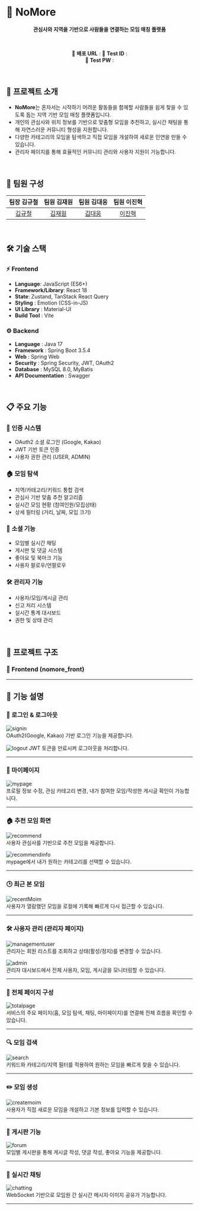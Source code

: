 # 🤝 NoMore

<div align="center">

**관심사와 지역을 기반으로 사람들을 연결하는 모임 매칭 플랫폼**

<br/>

🔗 **배포 URL** :
🧪 **Test ID** :  
🔑 **Test PW** : 

</div>

<br/>

## 📌 프로젝트 소개

- **NoMore**는 혼자서는 시작하기 어려운 활동들을 함께할 사람들을 쉽게 찾을 수 있도록 돕는 지역 기반 모임 매칭 플랫폼입니다.
- 개인의 관심사와 위치 정보를 기반으로 맞춤형 모임을 추천하고, 실시간 채팅을 통해 자연스러운 커뮤니티 형성을 지원합니다.
- 다양한 카테고리의 모임을 탐색하고 직접 모임을 개설하여 새로운 인연을 만들 수 있습니다.
- 관리자 페이지를 통해 효율적인 커뮤니티 관리와 사용자 지원이 가능합니다.

<br/>

## 👥 팀원 구성

<div align="center">

| **팀장 김규철** | **팀원 김재원** | **팀원 김대웅** | **팀원 이진혁** |
| :-------------: | :-------------: | :-------------: | :-------------: |
| [김규철](https://github.com/kimkyuchul0728) | [김재원](https://github.com/jaewon112) | [김대웅](https://github.com/Deaung) | [이진혁](https://github.com/jin9358) |

</div>

<br/>

## 🛠️ 기술 스택

### ⚡ Frontend
- **Language**: JavaScript (ES6+)
- **Framework/Library**: React 18
- **State**: Zustand, TanStack React Query
- **Styling** : Emotion (CSS-in-JS)
- **UI Library** : Material-UI
- **Build Tool** : Vite

### ⚙️ Backend  
- **Language** : Java 17
- **Framework** : Spring Boot 3.5.4
- **Web** : Spring Web
- **Security** : Spring Security, JWT, OAuth2
- **Database** : MySQL 8.0, MyBatis
- **API Documentation** : Swagger

<br/>

## 📋 주요 기능

### 🔐 **인증 시스템**
- OAuth2 소셜 로그인 (Google, Kakao)
- JWT 기반 토큰 인증
- 사용자 권한 관리 (USER, ADMIN)

### 🏠 **모임 탐색**
- 지역/카테고리/키워드 통합 검색
- 관심사 기반 맞춤 추천 알고리즘
- 실시간 모임 현황 (참여인원/모집상태)
- 상세 필터링 (거리, 날짜, 모임 크기)

### 💬 **소셜 기능**  
- 모임별 실시간 채팅
- 게시판 및 댓글 시스템
- 좋아요 및 북마크 기능
- 사용자 팔로우/언팔로우

### 🛠️ **관리자 기능**
- 사용자/모임/게시글 관리
- 신고 처리 시스템
- 실시간 통계 대시보드
- 권한 및 상태 관리

<br/>

## 📁 프로젝트 구조

### 🎨 Frontend (nomore_front)

---

## 📱 기능 설명

### 🔐 로그인 & 로그아웃
![signin](./assets/1_signin.gif)   
OAuth2(Google, Kakao) 기반 로그인 기능을 제공합니다.

![logout](./assets/2_logout.gif)
JWT 토큰을 만료시켜 로그아웃을 처리합니다.

---

### 👤 마이페이지
![mypage](./assets/3_mypage.gif)  
프로필 정보 수정, 관심 카테고리 변경, 내가 참여한 모임/작성한 게시글 확인이 가능합니다.

---

### 🏠 추천 모임 화면
![recommend](./assets/4_recommend.png)  
사용자 관심사를 기반으로 추천 모임을 제공합니다.

![recommendinfo](./assets/4_recommendinfo.png)  
mypage에서 내가 원하는 카테고리를 선택할 수 있습니다.

---

### 🕒 최근 본 모임
![recentMoim](./assets/5_recentMoim.gif)  
사용자가 열람했던 모임을 로컬에 기록해 빠르게 다시 접근할 수 있습니다.

---

### 🛠️ 사용자 관리 (관리자 페이지)
![managementuser](./assets/6_managementuser.gif)  
관리자는 회원 리스트를 조회하고 상태(활성/정지)를 변경할 수 있습니다.

![admin](./assets/7_admin.png)  
관리자 대시보드에서 전체 사용자, 모임, 게시글을 모니터링할 수 있습니다.

---

### 📄 전체 페이지 구성
![totalpage](./assets/8_totalpage.gif)  
서비스의 주요 페이지(홈, 모임 탐색, 채팅, 마이페이지)를 연결해 전체 흐름을 확인할 수 있습니다.

---

### 🔍 모임 검색
![search](./assets/9_search.gif)  
키워드와 카테고리/지역 필터를 적용하여 원하는 모임을 빠르게 찾을 수 있습니다.

---

### ✏️ 모임 생성
![createmoim](./assets/10_createmoim.gif)  
사용자가 직접 새로운 모임을 개설하고 기본 정보를 입력할 수 있습니다.

---

### 📌 게시판 기능
![forum](./assets/11_forum.gif)  
모임별 게시판을 통해 게시글 작성, 댓글 작성, 좋아요 기능을 제공합니다.

---

### 💬 실시간 채팅
![chatting](./assets/12_chatting.gif)  
WebSocket 기반으로 모임원 간 실시간 메시지·이미지 공유가 가능합니다.

---